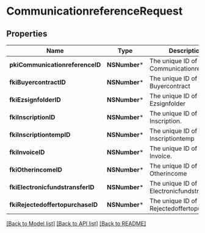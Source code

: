 # CommunicationreferenceRequest

## Properties
Name | Type | Description | Notes
------------ | ------------- | ------------- | -------------
**pkiCommunicationreferenceID** | **NSNumber*** | The unique ID of the Communicationreference | [optional] 
**fkiBuyercontractID** | **NSNumber*** | The unique ID of the Buyercontract | [optional] 
**fkiEzsignfolderID** | **NSNumber*** | The unique ID of the Ezsignfolder | [optional] 
**fkiInscriptionID** | **NSNumber*** | The unique ID of the Inscription. | [optional] 
**fkiInscriptiontempID** | **NSNumber*** | The unique ID of the Inscriptiontemp | [optional] 
**fkiInvoiceID** | **NSNumber*** | The unique ID of the Invoice. | [optional] 
**fkiOtherincomeID** | **NSNumber*** | The unique ID of the Otherincome | [optional] 
**fkiElectronicfundstransferID** | **NSNumber*** | The unique ID of the Electronicfundstransfer | [optional] 
**fkiRejectedoffertopurchaseID** | **NSNumber*** | The unique ID of the Rejectedoffertopurchase | [optional] 

[[Back to Model list]](../README.md#documentation-for-models) [[Back to API list]](../README.md#documentation-for-api-endpoints) [[Back to README]](../README.md)


